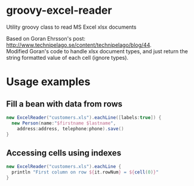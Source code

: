 groovy-excel-reader
===================

Utility groovy class to read MS Excel xlsx documents

Based on Goran Ehrsson's post: http://www.technipelago.se/content/technipelago/blog/44.  
Modified Goran's code to handle xlsx document types, and just return the string formatted value of each cell (ignore types).


Usage examples
==============

## Fill a bean with data from rows

```groovy
new ExcelReader("customers.xls").eachLine([labels:true]) {
  new Person(name:"$firstname $lastname",
    address:address, telephone:phone).save()
}
```

## Accessing cells using indexes

```groovy
new ExcelReader("customers.xls").eachLine {
  println "First column on row ${it.rowNum} = ${cell(0)}"
}
```

